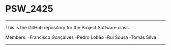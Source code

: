 # PSW_2425

--------------------------------------------------------------------------------

This is the GitHub repository for the Project Software class.

Members:
  -Francisco Gonçalves
  -Pedro Lobão
  -Rui Sousa
  -Tomás Silva

----------------------------------------
